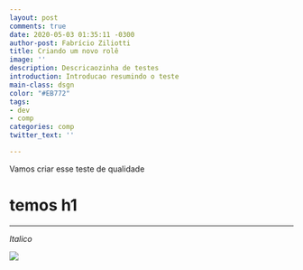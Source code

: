 ```yaml
---
layout: post
comments: true
date: 2020-05-03 01:35:11 -0300
author-post: Fabrício Ziliotti
title: Criando um novo rolê
image: ''
description: Descricaozinha de testes
introduction: Introducao resumindo o teste
main-class: dsgn
color: "#EB772"
tags:
- dev
- comp
categories: comp
twitter_text: ''

---
```

Vamos criar esse teste de qualidade

# temos h1

<hr>

_Italico_

![](/PrintF/assets/img/downloads/propAurea20.png)